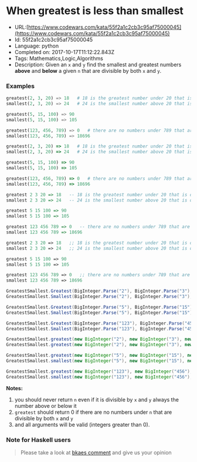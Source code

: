 # When greatest is less than smallest

 - URL:[https://www.codewars.com/kata/55f2a1c2cb3c95af75000045](https://www.codewars.com/kata/55f2a1c2cb3c95af75000045)
 - Id: 55f2a1c2cb3c95af75000045
 - Language: python
 - Completed on: 2017-10-17T11:12:22.843Z
 - Tags: Mathematics,Logic,Algorithms
 - Description:
Given an `x` and `y` find the smallest and greatest numbers **above** and **below** a given `n` that are divisible by both `x` and `y`.

### Examples
```python
greatest(2, 3, 20) => 18   # 18 is the greatest number under 20 that is divisible by both 2 and 3
smallest(2, 3, 20) => 24   # 24 is the smallest number above 20 that is divisible by both 2 and 3

greatest(5, 15, 100) => 90
smallest(5, 15, 100) => 105

greatest(123, 456, 789) => 0   # there are no numbers under 789 that are divisible by both 123 and 456
smallest(123, 456, 789) => 18696
```
```ruby
greatest(2, 3, 20) => 18   # 18 is the greatest number under 20 that is divisible by both 2 and 3
smallest(2, 3, 20) => 24   # 24 is the smallest number above 20 that is divisible by both 2 and 3

greatest(5, 15, 100) => 90
smallest(5, 15, 100) => 105

greatest(123, 456, 789) => 0   # there are no numbers under 789 that are divisible by both 123 and 456
smallest(123, 456, 789) => 18696
```
```haskell
greatest 2 3 20 => 18   -- 18 is the greatest number under 20 that is divisible by both 2 and 3
smallest 2 3 20 => 24   -- 24 is the smallest number above 20 that is divisible by both 2 and 3

greatest 5 15 100 => 90
smallest 5 15 100 => 105

greatest 123 456 789 => 0   -- there are no numbers under 789 that are divisible by both 123 and 456
smallest 123 456 789 => 18696
```
```clojure
greatest 2 3 20 => 18   ;; 18 is the greatest number under 20 that is divisible by both 2 and 3
smallest 2 3 20 => 24   ;; 24 is the smallest number above 20 that is divisible by both 2 and 3

greatest 5 15 100 => 90
smallest 5 15 100 => 105

greatest 123 456 789 => 0   ;; there are no numbers under 789 that are divisible by both 123 and 456
smallest 123 456 789 => 18696
```
```csharp
GreatestSmallest.Greatest(BigInteger.Parse("2"), BigInteger.Parse("3"), BigInteger.Parse("20")) => BigInteger.Parse("18") // 18 is the greatest number under 20 that is divisible by both 2 and 3
GreatestSmallest.Smallest(BigInteger.Parse("2"), BigInteger.Parse("3"), BigInteger.Parse("20")) => BigInteger.Parse("24") // 24 is the smallest number above 20 that is divisible by both 2 and 3

GreatestSmallest.Greatest(BigInteger.Parse("5"), BigInteger.Parse("15"), BigInteger.Parse("100")) => BigInteger.Parse("90")
GreatestSmallest.Smallest(BigInteger.Parse("5"), BigInteger.Parse("15"), BigInteger.Parse("100")) => BigInteger.Parse("105")

GreatestSmallest.Greatest(BigInteger.Parse("123"), BigInteger.Parse("456"), BigInteger.Parse("789")) => BigInteger.Parse("0") // there are no numbers under 789 that are divisible by both 123 and 456
GreatestSmallest.Smallest(BigInteger.Parse("123"), BigInteger.Parse("456"), BigInteger.Parse("789")) => BigInteger.Parse("18696")
```
```java
GreatestSmallest.greatest(new BigInteger("2"), new BigInteger("3"), new BigInteger("20")) => BigInteger("18") // 18 is the greatest number under 20 that is divisible by both 2 and 3
GreatestSmallest.greatest(new BigInteger("2"), new BigInteger("3"), new BigInteger("20")) => BigInteger("24") // 24 is the smallest number above 20 that is divisible by both 2 and 3

GreatestSmallest.greatest(new BigInteger("5"), new BigInteger("15"), new BigInteger("100")) => BigInteger("90")
GreatestSmallest.smallest(new BigInteger("5"), new BigInteger("15"), new BigInteger("100")) => BigInteger("105")

GreatestSmallest.greatest(new BigInteger("123"), new BigInteger("456"), new BigInteger("789")) => BigInteger("0") // there are no numbers under 789 that are divisible by both 123 and 456
GreatestSmallest.smallest(new BigInteger("123"), new BigInteger("456"), new BigInteger("789")) => BigInteger("18696")
```

**Notes:** 

1. you should never return `n` even if it is divisible by `x` and `y` always the number above or below it
2. `greatest` should return 0 if there are no numbers under `n` that are divisible by both `x` and `y`
3. and all arguments will be valid (integers greater than 0).


### Note for Haskell users

>Please take a look at [bkaes comment](http://www.codewars.com/kata/when-greatest-is-less-than-smallest/discuss#56418f0fbf1f44834d000050) and give us your opinion
